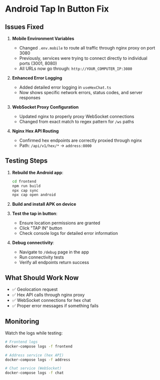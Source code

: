 # Android Tap In Button Fix

## Issues Fixed

1. **Mobile Environment Variables**
   - Changed `.env.mobile` to route all traffic through nginx proxy on port 3080
   - Previously, services were trying to connect directly to individual ports (3001, 8080)
   - All URLs now go through: `http://YOUR_COMPUTER_IP:3080`

2. **Enhanced Error Logging**
   - Added detailed error logging in `useHexChat.ts`
   - Now shows specific network errors, status codes, and server responses

3. **WebSocket Proxy Configuration**
   - Updated nginx to properly proxy WebSocket connections
   - Changed from exact match to regex pattern for `/ws` paths

4. **Nginx Hex API Routing**
   - Confirmed hex endpoints are correctly proxied through nginx
   - Path: `/api/v1/hex/*` → `address:8000`

## Testing Steps

1. **Rebuild the Android app**:
   ```bash
   cd frontend
   npm run build
   npx cap sync
   npx cap open android
   ```

2. **Build and install APK on device**

3. **Test the tap in button**:
   - Ensure location permissions are granted
   - Click "TAP IN" button
   - Check console logs for detailed error information

4. **Debug connectivity**:
   - Navigate to `/debug` page in the app
   - Run connectivity tests
   - Verify all endpoints return success

## What Should Work Now

- ✅ Geolocation request
- ✅ Hex API calls through nginx proxy
- ✅ WebSocket connections for hex chat
- ✅ Proper error messages if something fails

## Monitoring

Watch the logs while testing:
```bash
# Frontend logs
docker-compose logs -f frontend

# Address service (hex API)
docker-compose logs -f address

# Chat service (WebSocket)
docker-compose logs -f chat
```